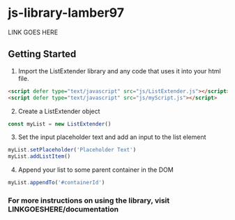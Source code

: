 # js-library-lamber97
LINK GOES HERE

## Getting Started
1. Import the ListExtender library and any code that uses it into your html file.
```html
<script defer type="text/javascript" src="js/ListExtender.js"></script>
<script defer type="text/javascript" src="js/myScript.js"></script>
```
2. Create a ListExtender object
```javascript
const myList = new ListExtender()
```
3. Set the input placeholder text and add an input to the list element
```javascript
myList.setPlaceholder('Placeholder Text')
myList.addListItem()
```
4. Append your list to some parent container in the DOM
```javascript
myList.appendTo('#containerId')
```
### For more instructions on using the library, visit LINKGOESHERE/documentation 